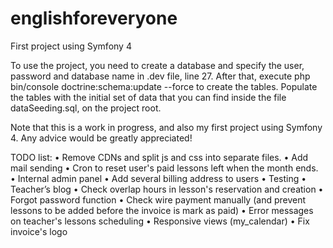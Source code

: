 # englishforeveryone
First project using Symfony 4

To use the project, you need to create a database and specify the user, password and database name in .dev file, line 27.
After that, execute php bin/console doctrine:schema:update --force to create the tables.
Populate the tables with the initial set of data that you can find inside the file dataSeeding.sql, on the project root.

Note that this is a work in progress, and also my first project using Symfony 4. Any advice would be greatly appreciated!

TODO list:
    • Remove CDNs and split js and css into separate files.
    • Add mail sending
    • Cron to reset user's paid lessons left when the month ends.
    • Internal admin panel
    • Add several billing address to users
    • Testing
    • Teacher’s blog
    • Check overlap hours in lesson's reservation and creation
    • Forgot password function
    • Check wire payment manually (and prevent lessons to be added before the invoice is mark as paid)
    • Error messages on teacher's lessons scheduling
    • Responsive views (my_calendar)
    • Fix invoice's logo
